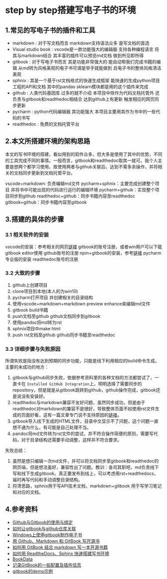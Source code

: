 # step by step搭建写电子书的环境

## 1.常见的写电子书的插件和工具

* markdown
  : 对于写文档而言 markdown支持语法众多 是写文档的首选
* Visual studio book
  : vscode是一款功能强大的编辑器 支持各种编程语言 将其与markdown结合 其丰富的插件可以预览md文档 做到所见即所得
* gitbook
  : 对于写电子书而言 其是功能非常强大的 能自动帮我们完成书籍的编辑 从md转为风格美观的电子书可谓是举手就能做到 且电子书的整体风格清洁美观
* sphnix
  : 其是一个基于rst文档格式的快速生成框架 能快速的生成python项目工程的API和文档 其中的pandas sklearn模块都是用的这个插件来完成
* github
  : 人类代码基因库 过多的就不介绍 本项目中除作为代码文档托管外 还负责与gitbook和readthedoc相结合 达到github上有更新 触发相应的网页同步更新
* pycharm
  : python代码编辑器 其功能强大 本项目主要用其作为书中的一些代码的书写
* readthedoc
  :  免费的文档托管平台

## 2.本文所搭建环境的架构思路

本文的写书环境的搭建，看似用到的软件众多，但大多是使用了其中的优势，不同的工具完成不同的事情。一般而言，gitbook和readthedoc取其一就可。我个人主要是想两个都学习使用，故使用两者与github关联后，达到不需多余操作，并将相关的文档同步更新到文档托管平台。

vscode+markdown: 负责编辑md文件
pycharm+sphnix：主要完成创建整个项目 并将书中可能出现的代码进行运行的编辑环境
pycharm+github：实现整个项目同步到github
readthedoc+github：同步书籍内容至readthedoc
gitbook+github：同步书籍内容至gitbook

## 3.搭建的具体的步骤

### 3.1 相关软件的安装

vscode的安装：参考相关的网页[链接]()
gitbook的账号注册，或者win用户可以下载gitbook editor使用
github账号的注册
npm+gitbook的安装，参考[链接](https://blog.csdn.net/zl1zl2zl3/article/details/71123902)
pycharm专业版的安装
readthedoc账号的注册

### 3.2 大致的步骤

1. github上创建项目
2. clone项目到本地(本人的为win10)
3. pycharm打开项目 并创建相关的目录结构
4. 使用vscode+markdown+markdown preview enhance来编辑md文件
5. gitbook build书籍
6. push文档至github github文档同步到gitbook
7. 使用pandoc将md转为rst
8. sphnix项目中make html
9. push rst文档至github github同步书籍至readthedoc

### 3.3 详细步骤与失败原因

所谓失败是指没有达到预期的同步功能，只能是线下利用相应的build命令生成。主要的未成功的地方：

1. gitbook与github同步失败，依据参考资料里的各种文档的方法都尝试了，一直卡在 `Installed GitHub Integration`上，明明选择了需要同步的repository，但是就是从gitbook跳转到github，github操作完成，gitbook还是说没有安装好。
2. readthedoc与markdown兼容不友好问题，虽然同步成功，但是由于readthedoc对markdown的兼容不是很好，导致整体页面不如使用rst文件生成的页面好看，这有一篇文章专门说不支持原因的[链接](http://ericholscher.com/blog/2016/mar/15/dont-use-markdown-for-technical-docs/)。
3. gitbook导入线下生成的HTML文件，目录中文显示不了问题，这个问题一直想不通为什么，有可能是自己处理不当。
4. pandoc将md文件转为rst文件的尝试，并不符合操作简便的原则，需要写代码，对于目录结构还需要手动调整，这样并不符合要求。

失败总结：

1. 虽然是想只编辑一次md文件，并可以将文档同步至gitbook和readthedoc的网页端，但是想法虽好，兼容性出了问题。教训：各司其职吧，md负责线下写和线下生成gitbook。真正要发布到线上，可以考虑用rst+readthedocs，届时再写代码和手动调整目录结构。
2. 捋清思路，sphnix用于写API技术文档，markdown+gitbook 用于写学习笔记和对应的文档。

## 4.参考资料

* [Github与Gitbook的使用与绑定](https://www.jianshu.com/p/5d0b25cd9495)
* [如何让gitbook与github仓库关联](http://www.cnblogs.com/-walker/p/8618129.html)
* [Windows上使用gitbook制作电子书](https://blog.csdn.net/zl1zl2zl3/article/details/71123902)
* [用 Github、Markdown 和 GitBook 写开源书](https://yq.aliyun.com/articles/47138)
* [如何用 GitBook 结合 markdown 写一本开源书籍](https://ruby-china.org/topics/34627)
* [如何用 ReadtheDocs、Sphinx 快速搭建写书环境](https://www.jianshu.com/p/78e9e1b8553a)
* [BookData](http://bookdata.readthedocs.io/en/latest/beginning/index.html)
* [记录GitBook的一些配置及插件信息](http://gitbook.zhangjikai.com/bookjson.html)
* [gitbook的demo示例](http://www.chengweiyang.cn/gitbook/gitbook.com/config/github.html)